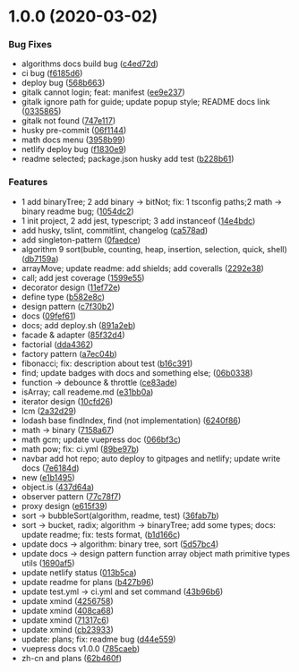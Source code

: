 # 1.0.0 (2020-03-02)


### Bug Fixes

* algorithms docs build bug ([c4ed72d](https://github.com/Rain120/awesome-javascript-code-implementation/commit/c4ed72d2da7b0f940a4f7530bdfaaa47631741ff))
* ci bug ([f6185d6](https://github.com/Rain120/awesome-javascript-code-implementation/commit/f6185d6f29e1587bba76f0772433441602bc8db7))
* deploy bug ([568b663](https://github.com/Rain120/awesome-javascript-code-implementation/commit/568b663a5fd6d1b4ab40043e0a693564d7dc3a84))
* gitalk cannot login; feat: manifest ([ee9e237](https://github.com/Rain120/awesome-javascript-code-implementation/commit/ee9e237314451244a13c6c4c13f8a119572b6ecb))
* gitalk ignore path for guide; update popup style; README docs link ([0335865](https://github.com/Rain120/awesome-javascript-code-implementation/commit/0335865ca2d0ef8407c9fcf5c0342c42e100b79f))
* gitalk not found ([747e117](https://github.com/Rain120/awesome-javascript-code-implementation/commit/747e117b24042b20aa2c249e0415cd1eca6da80e))
* husky pre-commit ([06f1144](https://github.com/Rain120/awesome-javascript-code-implementation/commit/06f1144d4c80888dbe6da76d28d5f6f0fff55358))
* math docs menu ([3958b99](https://github.com/Rain120/awesome-javascript-code-implementation/commit/3958b99b27170aa419b4b8983d7cf62cbae6b724))
* netlify deploy bug ([f1830e9](https://github.com/Rain120/awesome-javascript-code-implementation/commit/f1830e9a07d27b4d6b9c3c67e13272e9064bb322))
* readme selected; package.json husky add test ([b228b61](https://github.com/Rain120/awesome-javascript-code-implementation/commit/b228b6194832f909c0b3c7a0c38843bab3b7c63d))


### Features

* 1 add binaryTree; 2 add binary -> bitNot; fix: 1 tsconfig paths;2 math -> binary readme bug; ([1054dc2](https://github.com/Rain120/awesome-javascript-code-implementation/commit/1054dc2d07e1eb2b97cb8773eb5803ad8ee611c1))
* 1 init project, 2 add jest, typescript; 3 add instanceof ([14e4bdc](https://github.com/Rain120/awesome-javascript-code-implementation/commit/14e4bdc20cf14c9005ace1464d745191c25260ec))
* add husky, tslint, commitlint, changelog ([ca578ad](https://github.com/Rain120/awesome-javascript-code-implementation/commit/ca578adfa96e0ee7909e670777defb88aabe01f1))
* add singleton-pattern ([0faedce](https://github.com/Rain120/awesome-javascript-code-implementation/commit/0faedce16ff1cbf30ebb68c5f4233cbcb0276d4d))
* algorithm 9 sort(buble, counting, heap, insertion, selection, quick, shell) ([db7159a](https://github.com/Rain120/awesome-javascript-code-implementation/commit/db7159a7a1253b8df6280f0778ac9aa33ceda9a3))
* arrayMove; update readme: add shields; add coveralls ([2292e38](https://github.com/Rain120/awesome-javascript-code-implementation/commit/2292e386d5d3198f52927d87faba7d9d3079cb3c))
* call; add jest coverage ([1599e55](https://github.com/Rain120/awesome-javascript-code-implementation/commit/1599e55d5435b8aa48a7c978c0eecc1678e66c96))
* decorator design ([11ef72e](https://github.com/Rain120/awesome-javascript-code-implementation/commit/11ef72e3e4c00c8cf07712182382cfa7cff44938))
* define type ([b582e8c](https://github.com/Rain120/awesome-javascript-code-implementation/commit/b582e8c9fc1621e3439e520979b8a85b00fb35e4))
* design pattern ([c7f30b2](https://github.com/Rain120/awesome-javascript-code-implementation/commit/c7f30b202bcfac8109a8f1dfb711b86dbf964499))
* docs ([09fef61](https://github.com/Rain120/awesome-javascript-code-implementation/commit/09fef619e16c89071c5864700030fa2a7757a8be))
* docs; add deploy.sh ([891a2eb](https://github.com/Rain120/awesome-javascript-code-implementation/commit/891a2eb6a24914b68aa7da20b7e3acadaed53795))
* facade & adapter ([85f32d4](https://github.com/Rain120/awesome-javascript-code-implementation/commit/85f32d4a31619e2ff6b03c440d5fbeab31d55371))
* factorial ([dda4362](https://github.com/Rain120/awesome-javascript-code-implementation/commit/dda43621d21f6e4e09f922002bea394b4ca4353a))
* factory pattern ([a7ec04b](https://github.com/Rain120/awesome-javascript-code-implementation/commit/a7ec04bd9bceba59feb2df891fbe2dfa70e1748f))
* fibonacci; fix: description about test ([b16c391](https://github.com/Rain120/awesome-javascript-code-implementation/commit/b16c3915992d12eff6dc753b980921d9e8d86738))
* find; update badges with docs and something else; ([06b0338](https://github.com/Rain120/awesome-javascript-code-implementation/commit/06b0338b154094c1c5b63328b069cf036042a68c))
* function -> debounce & throttle ([ce83ade](https://github.com/Rain120/awesome-javascript-code-implementation/commit/ce83adeb7f58f18b86152d584e03b288ff940af9))
* isArray; call reademe.md ([e31bb0a](https://github.com/Rain120/awesome-javascript-code-implementation/commit/e31bb0a7e49916de9eda570eecc8a349b7417df1))
* iterator design ([10cfd26](https://github.com/Rain120/awesome-javascript-code-implementation/commit/10cfd26fffb5feff97382c7c2290fa090ddb2bc3))
* lcm ([2a32d29](https://github.com/Rain120/awesome-javascript-code-implementation/commit/2a32d29774d3307cd2319beb094a36c1bf92be7e))
* lodash base findIndex, find (not implementation) ([6240f86](https://github.com/Rain120/awesome-javascript-code-implementation/commit/6240f8695d08d1d061192fd0b8ca946d1a7d31ae))
* math -> binary ([7158a67](https://github.com/Rain120/awesome-javascript-code-implementation/commit/7158a672269f54928a8ee549a279790adaf650cc))
* math gcm; update vuepress doc ([066bf3c](https://github.com/Rain120/awesome-javascript-code-implementation/commit/066bf3cafa0766879354ebefa0005d1c629eaa5f))
* math pow; fix: ci.yml ([89be97b](https://github.com/Rain120/awesome-javascript-code-implementation/commit/89be97bdd3d4be266212d72dca45732e70e7a41a))
* navbar add hot repo; auto deploy to gitpages and netlify; update write docs ([7e6184d](https://github.com/Rain120/awesome-javascript-code-implementation/commit/7e6184d892c3070c6dd5d63c39ac048bdb7658ec))
* new ([e1b1495](https://github.com/Rain120/awesome-javascript-code-implementation/commit/e1b1495c204bb8936a45356eaa8b7266020ba055))
* object.is ([437d64a](https://github.com/Rain120/awesome-javascript-code-implementation/commit/437d64a8f5fb0ad357cadc41b11d68286aa81b3e))
* observer pattern ([77c78f7](https://github.com/Rain120/awesome-javascript-code-implementation/commit/77c78f7359161c0e64b3143e3a66fea3f5d4eb46))
* proxy design ([e615f39](https://github.com/Rain120/awesome-javascript-code-implementation/commit/e615f39497043f4c2357c7366cb13226b57208e6))
* sort -> bubbleSort(algorithm, readme, test) ([36fab7b](https://github.com/Rain120/awesome-javascript-code-implementation/commit/36fab7b029d425ac129b6c4f202b18a9a3852fef))
* sort -> bucket, radix; algorithm -> binaryTree; add some types; docs: update readme; fix: tests format, ([b1d166c](https://github.com/Rain120/awesome-javascript-code-implementation/commit/b1d166c7e56e37f35ab0bc7628186eeae15a4b60))
* update docs -> algorithm: binary tree, sort ([5d57bc4](https://github.com/Rain120/awesome-javascript-code-implementation/commit/5d57bc4489551bffeca34102f2fce61b59996873))
* update docs -> design pattern function array object math primitive types utils ([1690af5](https://github.com/Rain120/awesome-javascript-code-implementation/commit/1690af5ed96c46341465f72866732837e5c72200))
* update netlify status ([013b5ca](https://github.com/Rain120/awesome-javascript-code-implementation/commit/013b5ca5847873adabbff93a89daa41500ccf153))
* update readme for plans ([b427b96](https://github.com/Rain120/awesome-javascript-code-implementation/commit/b427b9667cc97c77df75ef0af56eb84b6b4c3ba6))
* update test.yml -> ci.yml and set command ([43b96b6](https://github.com/Rain120/awesome-javascript-code-implementation/commit/43b96b63fc2788a5ea37fa7567c6a6dced4b875f))
* update xmind ([4256758](https://github.com/Rain120/awesome-javascript-code-implementation/commit/4256758c5fe0a036ce3ececc43f848e48964d7a0))
* update xmind ([408ca68](https://github.com/Rain120/awesome-javascript-code-implementation/commit/408ca685142dc425e90be64a284016d57d580893))
* update xmind ([71317c6](https://github.com/Rain120/awesome-javascript-code-implementation/commit/71317c67376bc8196f80e25391adfdc9b2496380))
* update xmind ([cb23933](https://github.com/Rain120/awesome-javascript-code-implementation/commit/cb23933f46152c59a7b08f84d7355b35bba25002))
* update: plans; fix: readme bug ([d44e559](https://github.com/Rain120/awesome-javascript-code-implementation/commit/d44e559def7834fcccbb19797a1d29bf5cc4e5b7))
* vuepress docs v1.0.0 ([785caeb](https://github.com/Rain120/awesome-javascript-code-implementation/commit/785caeb41beeff7a0f53646fc952d1c89ebb61d5))
* zh-cn and plans ([62b460f](https://github.com/Rain120/awesome-javascript-code-implementation/commit/62b460f200a2f76ee36cd3cae94d1660ed4ff3c2))



